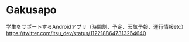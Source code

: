 # Gakusapo
学生をサポートするAndroidアプリ（時間割、予定、天気予報、運行情報etc）  
https://twitter.com/itsu_dev/status/1122188647313264640

